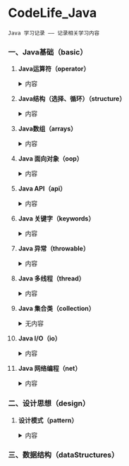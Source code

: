 # CodeLife_Java

    Java 学习记录 —— 记录相关学习内容


### 一、Java基础（basic） 

1. **Java运算符（operator）**

    <details>
    <summary>内容</summary>
   
    + 常见运算符（general）
        + Test ： *+= 和 =+ 的区别*
   
    + 逻辑运算符（logic）
        + BitwiseXOR ： *三种替换方式
          重点讲 ^（异或运算）来实现替换方式*
        + BHDConverter ： *模拟进制转换
          使用 & 和 位移运算 来实现*
          
    </details>
    
2. **Java结构（选择、循环）（structure）**
   
    <details>
    <summary>内容</summary>
   
    + 嵌套循环（nestedloop）
        + PrimeNumber ： *查找质数(1-100000)
          使用不同的方式来查找质数*
          
    </details>
   
3. **Java数组（arrays）**

    <details>
    <summary>内容</summary>
   
    + 数组赋值（assignment）
        + PascalTriangle ： *杨辉三角
          使用二维数组 打印10行 杨辉三角*
    + 求数组平均值、最大最小值、和等（value）
    + 数组的复制、反转、查找（线性查找、二分法查找）（crl）
        + ArrayReverse ： *数组反转*
        + ArrayLookup ： *数组查找
          主要写线性查找、二分法查找*
    + 数组排序（sort）
        + BubbleSort ： *冒泡排序*
    
    </details>

4. **Java 面向对象（oop）**
    
    <details>
    <summary>内容</summary>

    + 接口（interface）
        + Ball ： *接口题目1 - 判断对错*
        + C ： *接口题目2 - 判断对错*
        + StudyTest1 ： *JDK8接口改进 - 注意事项*
    + 多态（polymorphism）
        + FieldMethodTest ： *多态的简单使用*
        + InstanceTest ： *测试 instanceof 所满足的情况*
        + InterviewTest1 ： *多态中特别的注意事项*
        + PersonTest ： *多态为何存在？*
    + 混合（mixture）
       + BankTest ： *对象的属性 赋值的顺序*
       + LeafTest ： *题目1 - 判断如下代码执行顺序*
       + SonTest ： *题目2 - 判断如下代码执行顺序？*
   
    </details>

5. **Java API（api）**

    <details>
    <summary>内容</summary>

   + Object（object）
      + equal ： *== 和 equals() 的区别*
      + ToStringTest ： *Object类中toString()的使用*
   + String（strings）
      + SimpleTest ： *String 与 char[] 之间的转换题目*
      + StringTest ： *String的实例化方式*
   + 包装类（wrapper）
      + WrapperTest ： *类型转换*
      + InterviewTest1 ： *题目1 - 关于包装类的面试题*
      + InterviewTest2S ： *题目2 - 关于包装类的面试题*
      + ScoreTest ： *题目3 - 根据题意实现代码*

    </details>

6. **Java 关键字（keywords）**

    <details>
    <summary>内容</summary>

   + StaticTest ： *static 的应用场景*

    </details>

7. **Java 异常（throwable）**

    <details>
    <summary>内容</summary>

   + ReturnExceptionDemo ： *finally的执行顺序测试*
   + Test1 ： *常见的运行时异常 有什么？*

    </details>

8. **Java 多线程（thread）**

    <details>
    <summary>内容</summary>

   + ProAndCost ： *线程通信的应用：经典例题：生产者/消费者*
   + ThreadTest ： *多线程的创建 方式一：继承于Thread类*
   + ThreadTest2 ： *多线程的创建 方式一：继承于Thread类 使用匿名子类的方式*
   + ThreadTest3 ： *多线程的创建 方式二：实现Runnable接口*

    </details>

9. **Java 集合类（collection）**

    <details>
    <summary>无内容</summary>
    </details>

10. **Java I/O（io）**

    <details>
    <summary>内容</summary>

    + practice1 ： *获取文本上每个字符出现的次数*
    
     </details>

11. **Java 网络编程（net）**

    <details>
    <summary>内容</summary>

    + 网络通信（socket）
        + TCPTest1 ： *实现TCP的网络编程练习1*
        + TCPTest2 ： *实现TCP的网络编程练习2*
        + TCPTest3 ： *实现TCP的网络编程练习3*
        + UDPTest1 ： *实现UDP协议的网络编程练习1*
    + URL编程（url）      
        + URLTest1 ： *URL网络编程练习1*
        + URLTest2 ： *URL网络编程练习2*

     </details>

### 二、设计思想（design）

1. **设计模式（pattern）**
    
    <details>
    <summary>内容</summary>
   
    + 创建型模式（creational）
        
        + 单例模式（Singleton）： *饿汉式、懒汉式*

    + 结构型模式（structural）
        
        + 代理模式（Proxy）：*四个例子（静态代理 /动态代理）*
       
   + 行为型模式（behavioral）
    
        + 模板方法模式（TemplateMethod） / 模板模式（Template）：*两个例子*

   </details>

### 三、数据结构（dataStructures）











